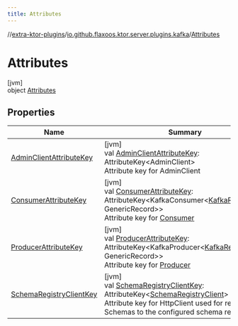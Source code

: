 ```yaml
---
title: Attributes
---
```


//[extra-ktor-plugins](../../../index.md)/[io.github.flaxoos.ktor.server.plugins.kafka](../index.md)/[Attributes](index.md)

# Attributes

[jvm]\
object [Attributes](index.md)

## Properties

| Name                                                      | Summary                                                                                                                                                                                                                                                                                                          |
|-----------------------------------------------------------|------------------------------------------------------------------------------------------------------------------------------------------------------------------------------------------------------------------------------------------------------------------------------------------------------------------|
| [AdminClientAttributeKey](-admin-client-attribute-key.md) | [jvm]<br>val [AdminClientAttributeKey](-admin-client-attribute-key.md): AttributeKey&lt;AdminClient&gt;<br>Attribute key for AdminClient                                                                                                                                                                         |
| [ConsumerAttributeKey](-consumer-attribute-key.md)        | [jvm]<br>val [ConsumerAttributeKey](-consumer-attribute-key.md): AttributeKey&lt;KafkaConsumer&lt;[KafkaRecordKey](../-kafka-record-key/index.md), GenericRecord&gt;&gt;<br>Attribute key for [Consumer](../-consumer/index.md)                                                                                  |
| [ProducerAttributeKey](-producer-attribute-key.md)        | [jvm]<br>val [ProducerAttributeKey](-producer-attribute-key.md): AttributeKey&lt;KafkaProducer&lt;[KafkaRecordKey](../-kafka-record-key/index.md), GenericRecord&gt;&gt;<br>Attribute key for [Producer](../-producer/index.md)                                                                                  |
| [SchemaRegistryClientKey](-schema-registry-client-key.md) | [jvm]<br>val [SchemaRegistryClientKey](-schema-registry-client-key.md): AttributeKey&lt;[SchemaRegistryClient](../../io.github.flaxoos.ktor.server.plugins.kafka.components/-schema-registry-client/index.md)&gt;<br>Attribute key for HttpClient used for registering Schemas to the configured schema registry |

